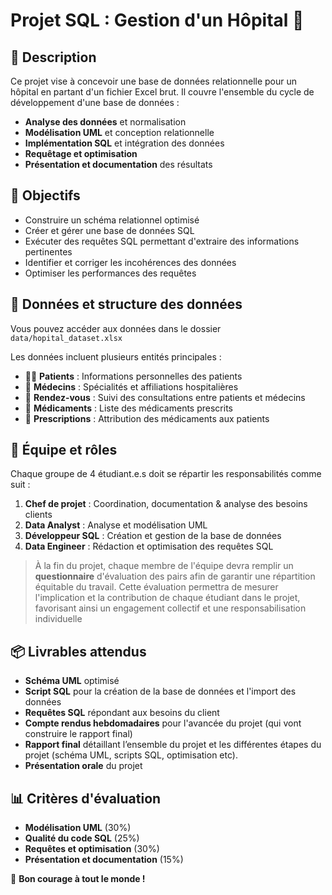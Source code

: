 # Projet SQL : Gestion d'un Hôpital 🏥

## 📌 Description
Ce projet vise à concevoir une base de données relationnelle pour un hôpital en partant d'un fichier Excel brut. Il couvre l'ensemble du cycle de développement d'une base de données : 
- **Analyse des données** et normalisation
- **Modélisation UML** et conception relationnelle
- **Implémentation SQL** et intégration des données
- **Requêtage et optimisation**
- **Présentation et documentation** des résultats

## 🎯 Objectifs
-  Construire un schéma relationnel optimisé
-  Créer et gérer une base de données SQL
-  Exécuter des requêtes SQL permettant d'extraire des informations pertinentes
-  Identifier et corriger les incohérences des données
-  Optimiser les performances des requêtes

## 📂 Données et structure des données
Vous pouvez accéder aux données dans le dossier `data/hopital_dataset.xlsx` 

Les données incluent plusieurs entités principales :
- 👨‍⚕️ **Patients** : Informations personnelles des patients
- 🏥 **Médecins** : Spécialités et affiliations hospitalières
- 📅 **Rendez-vous** : Suivi des consultations entre patients et médecins
- 💊 **Médicaments** : Liste des médicaments prescrits
- 📝 **Prescriptions** : Attribution des médicaments aux patients

## 🤝 Équipe et rôles
Chaque groupe de 4 étudiant.e.s doit se répartir les responsabilités comme suit :
1. **Chef de projet** : Coordination, documentation & analyse des besoins clients
2. **Data Analyst** : Analyse et modélisation UML
3. **Développeur SQL** : Création et gestion de la base de données
4. **Data Engineer** : Rédaction et optimisation des requêtes SQL

> À la fin du projet, chaque membre de l'équipe devra remplir un **questionnaire** d'évaluation des pairs afin de garantir une répartition équitable du travail. Cette évaluation permettra de mesurer l'implication et la contribution de chaque étudiant dans le projet, favorisant ainsi un engagement collectif et une responsabilisation individuelle

## 📦 Livrables attendus
-  **Schéma UML** optimisé 
-  **Script SQL** pour la création de la base de données et l'import des données
-  **Requêtes SQL** répondant aux besoins du client
- **Compte rendus hebdomadaires** pour l'avancée du projet (qui vont construire le rapport final)
- **Rapport final** détaillant l’ensemble du projet et les différentes étapes du projet (schéma UML, scripts SQL, optimisation etc).
-  **Présentation orale** du projet


## 📊 Critères d'évaluation
- **Modélisation UML** (30%)
- **Qualité du code SQL** (25%)
- **Requêtes et optimisation** (30%)
- **Présentation et documentation** (15%)

🚀 **Bon courage à tout le monde !**